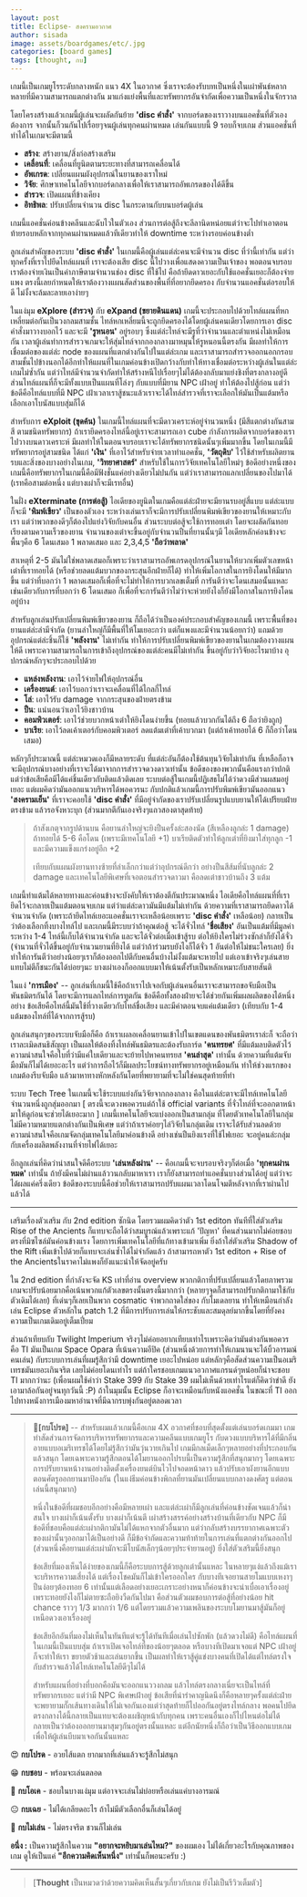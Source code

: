 ```yaml
---
layout: post
title: Eclipse- สงครามอวกาศ
author: sisada
image: assets/boardgames/etc/.jpg
categories: [board games]
tags: [thought, กบ]
---
```

เกมนี้เป็นเกมยูโรระดับกลางหนัก แนว 4X ในอวกาศ ซึ่งเราจะต้องรับบทเป็นหนึ่งในเผ่าพันธ์หลากหลายที่มีความสามารถแตกต่างกัน มาแก่งแย่งพื้นที่และทรัพยากรอันจำกัดเพื่อความเป็นหนึ่งในจักรวาล

โดยโครงสร้างแล้วเกมนี้ผู้เล่นจะผลัดกันย้าย **'disc คำสั่ง'** จากบอร์ดของเราวางบนแอคชั่นที่ตัวเองต้องการ จากนั้นก็วนกันไปเรื่อยๆจนผู้เล่นทุกคนผ่านหมด เล่นกันแบบนี้ 9 รอบก็จบเกม ส่วนแอคชั่นที่ทำได้ในเกมจะมีตามนี้
* **สร้าง**: สร้างยาน/สิ่งก่อสร้างเสริม
* **เคลื่อนที่**: เคลื่อนที่ยูนิตตามระยะทางที่สามารถเคลื่อนได้
* **อัพเกรด**: เปลี่ยนแผนผังอุปกรณ์ในยานของเราใหม่
* **วิจัย**: ศึกษาเทคโนโลยีจากบอร์ดกลางเพื่อให้เราสามารถอัพเกรดของได้ดีขึ้น
* **สำรวจ**: เปิดแผนที่ข้างเคียง
* **อิทธิพล**: ปรับเปลี่ยนจำนวน disc ในกระดานกับบนบอร์ดผู้เล่น


เกมนี้แอคชั่นค่อนข้างคลีนและฉับไวในตัวเอง ส่วนการต่อสู้ถึงจะลีลานิดหน่อยแต่ว่าจะไปทำเอาตอนท้ายรอบหลักจากทุกคนผ่านหมดแล้วทีเดียวทำให้ downtime ระหว่างรอบค่อนข้างต่ำ

ลูกเล่นสำคัญของระบบ **'disc คำสั่ง'** ในเกมนี้คือผู้เล่นแต่ล่ะคนจะมีจำนวน disc ที่ว่านี้เท่ากัน แต่ว่าทุกครั้งที่เราไปยึดไทล์แผนที่ เราจะต้องเสีย disc นี้ไปวางเพื่อแสดงความเป็นเจ้าของ พอตอนจบรอบเราต้องจ่ายเงินเป็นค่าภาษีตามจำนวนช่อง disc ที่ใช้ไป คือถ้ายึดดาวเยอะกับใช้แอคชั่นเยอะก็ต้องจ่ายแพง ตรงนี้เลยกำหนดให้เราต้องวางแผนสัดส่วนของพื้นที่ที่อยากยึดครอง กับจำนวนแอคชั่นต่อรอบให้ดี ไม่งั้งจะล้มละลายเอาง่ายๆ

ในแง่มุม **eXplore (สำรวจ)** กับ **eXpand (ขยายดินแดน)** เกมนี้จะประกอบไปด้วยไทล์แผนที่หกเหลี่ยมต่อกันเป็นวงกลมสามชั้น ไทล์หกเหลี่ยมนี้จะถูกยึดครองได้โดยผู้เล่นคนเดียวโดยการเอา disc คำสั่งมาวางบอกไว้ และจะมี **'รูหนอน'** อยู่รอบๆ ซึ่งแต่ล่ะไทล์จะมีรูที่ว่าจำนวนและตำแหน่งไม่เหมือนกัน เวลาผู้เล่นทำการสำรวจเกมจะให้สุ่มไทล์จากกองกลางมาหมุนให้รูหนอนนี้ตรงกัน มีผลทำให้การเชื่อมต่อของแต่ล่ะ node ของแผนที่แตกต่างกันไปในแต่ล่ะเกม และเราสามารถสำรวจออกนอกกรอบสามชั้นไปข้างนอกได้อีกทำให้แผนที่ในเกมค่อนข้างเปิดกว้างกับทำให้ทางเชื่อมต่อระหว่างผู้เล่นในแต่ล่ะเกมไม่ซ้ำกัน แต่ว่าไทล์มีจำนวนจำกัดทำให้สร้างหนีไปเรื่อยๆไม่ได้ต้องกลับมาแย่งชิงที่ตรงกลางอยู่ดี ส่วนไทล์แผนที่ก็จะมีทั้งแบบเป็นแผนที่โล่งๆ กับแบบที่มียาน NPC เฝ้าอยู่ ทำให้ต้องไปสู้ก่อน แต่ว่าข้อดีคือไทล์แบบที่มี NPC เฝ้าเวลาเราสู้ชนะแล้วเราจะได้ไทล์สำรวจที่เราจะเลือกให้มันเป็นแต้มหรือเลือกเอาโบนัสแบบสุ่มก็ได้

สำหรับการ **eXploit (ขุดค้น)** ในเกมนี้ไทล์แผนที่จะมีดาวเคราะห์อยู่จำนวนหนึ่ง (มีสีแตกต่างกันสามสี ตามชนิดทรัพยากร) ถ้าเรายึดครองไทล์นี้อยู่เราจะสามารถเอา cube กำลังการผลิตจากบอร์ดของเราไปวางบนดาวเคราะห์ มีผลทำให้ในตอนจบรอบเราจะได้ทรัพยากรชนิดนั้นๆเพิ่มมากขึ้น โดยในเกมนี้มีทรัพยากรอยู่สามชนิด ได้แก่ **'เงิน'** ที่เอาไว้สำหรับจ่ายเวลาทำแอคชั่น, **'วัตถุดิบ'** ไว้ใช้สำหรับผลิตยานรบและสิ่งของบางอย่างในเกม, **'วิทยาศาสตร์'** สำหรับใช้ในการวิจัยเทคโนโลยีใหม่ๆ ข้อดีอย่างหนึ่งของเกมนี้คือทรัพยากรในเกมนี้คือมีฟังชั่นแค่อย่างเดียวไม่ปนกัน แต่ว่าเราสามารถแลกเปลี่ยนของไปมาได้ (เรทคือสามต่อหนึ่ง แต่บางเผ่าก็จะมีเรทอื่น)

ในฝั่ง **eXterminate (การต่อสู้)** ไอเดียของยูนิตในเกมคือแต่ล่ะฝ่ายจะมียานรบอยู่สี่แบบ แต่ล่ะแบบก็จะมี **'พิมพ์เขียว'** เป็นของตัวเอง ระหว่างเล่นเราก็จะมีการปรับเปลี่ยนพิมพ์เขียวของยานให้เหมาะกับเรา แต่ว่าพวกของดีๆก็ต้องไปแย่งวิจัยกับคนอื่น ส่วนระบบต่อสู้จะใช้การทอยเต๋า โดยจะผลัดกันทอยเรียงตามความเร็วของยาน จำนวนของเต๋าจะขึ้นอยู่กับจำนวนปืนที่ยานนั้นๆมี ไอเดียหลักค่อนข้างจะพื้นๆคือ 6 โดนเสมอ 1 พลาดเสมอ และ 2,3,4,5 **'ถือว่าพลาด'**

สาเหตุที่ 2-5 มันไม่ใช่พลาดเสมอก็เพราะว่าเราสามารถอัพเกรดอุปกรณ์ในยานให้บวกเพิ่มตัวเลขหน้าเต๋าที่เราทอยได้ (หรือช่วยลดแต้มบวกของกระสุนอีกฝ่ายก็ได้) ทำให้เพิ่มโอกาสในการยิงโดนให้มีมากขึ้น แต่ว่าที่บอกว่า 1 พลาดเสมอก็เพื่อที่จะไม่ทำให้การบวกเลขเต็มที่ การันตีว่าจะโดนเสมอนั้นแหละ เช่นเดียวกับการที่บอกว่า 6 โดนเสมอ ก็เพื่อที่จะการันตีว่าไม่ว่าจะห่วยยังไงก็ยังมีโอกาสในการยิงโดนอยู่บ้าง

สำหรับลูกเล่นปรับเปลี่ยนพิมพ์เขียวของยาน ก็ถือได้ว่าเป็นองค์ประกอบสำคัญของเกมนี้ เพราะพื้นที่ของยานแต่ล่ะลำมีจำกัด (ยานลำใหญ่ก็มีพื้นที่ให้โมเยอะกว่า แต่ก็แพงและมีจำนวนน้อยกว่า) แถมด้วยอุปกรณ์แต่ล่ะชิ้นก็ใช้ **'พลังงาน'** ไม่เท่ากัน ทำให้การปรับเปลี่ยนพิมพ์เขียวของยานในเกมต้องวางแผนให้ดี เพราะความสามารถในการเข้าถึงอุปกรณ์ของแต่ล่ะคนมีไม่เท่ากัน ขึ้นอยู่กับว่าวิจัยอะไรมาบ้าง อุปกรณ์หลักๆจะประกอบไปด้วย
* **แหล่งพลังงาน**: เอาไว้จ่ายไฟให้อุปกรณ์อื่น
* **เครื่องยนต์**: เอาไว้บอกว่าเราจะเคลื่อนที่ได้ไกลกี่ไทล์
* **โล่**: เอาไว้รับ damage จากกระสุนของฝ่ายตรงข้าม
* **ปืน**: แน่นอนว่าเอาไว้ยิงชาวบ้าน
* **คอมพิวเตอร์**: เอาไว้ช่วยบวกหน้าเต๋าให้ยิงโดนง่ายขึ้น (ทอยแล้วบวกกันได้ถึง 6 ถือว่ายิงถูก)
* **บาเรีย**: เอาไว้ลดเค้าเตอร์กับคอมพิวเตอร์ ลดแต้มเต๋าที่เค้าบวกมา (แต่ถ้าเค้าทอยได้ 6 ก็ถือว่าโดนเสมอ)


หลักๆก็ประมาณนี้ แต่ล่ะหมวดเองก็มีหลายระดับ ที่แต่ล่ะอันก็ต้องใช้ต้นทุนวิจัยไม่เท่ากัน ที่เหลือก็อาจจะมีอุปกรณ์บางอย่างที่เราจะได้มาจากการสำรวจดวงดาวเท่านั้น ข้อดีของของพวกนั้นคือแรงกว่าปกติ แต่ว่าข้อเสียคือมีได้แค่ชิ้นเดียวกับติดแล้วติดเลย ระบบต่อสู้ในเกมนี้ปฏิเสธไม่ได้ว่าดวงมีส่วนผสมอยู่เยอะ แต่ผมคิดว่ามันออกแนวบริหารได้พอควรนะ กับปกติแล้วเกมนี้การปรับพิมพ์เขียวมันออกแนว **'สงครามเย็น'** ที่เราจะคอยใช้ **'disc คำสั่ง'** ที่มีอยู่จำกัดของเราปรับเปลี่ยนรูปแบบยานให้ได้เปรียบฝ่ายตรงข้าม แล้วรอจังหวะบุก (ส่วนมากตีกันเองจริงๆแถวสองตาสุดท้าย)

> ถ้าสังเกตุจากรูปด้านบน คือยานลำใหญ่จะยิงปืนครั้งล่ะสองนัด (สีเหลืองลูกล่ะ 1 damage) ถ้าทอยได้ 5-6 คือโดน (เพราะมีเทคโนโลยี +1) บาเรียติดตัวทำให้ลูกเต๋าที่ยิงมาใส่ทุกลูก -1 และมีความแข็งแกร่งอยู่อีก +2
> 
> เทียบกับแผนผังยานทางซ้ายที่ลำเล็กกว่าแต่ว่าอุปกรณ์ดีกว่า อย่างปืนสีส้มที่นับลูกล่ะ 2 damage และเทคโนโลยีพิเศษที่เจอตอนสำรวจดาวมา คือลดเต๋าชาวบ้านถึง 3 แต้ม


เกมนี้ทำแต้มได้หลายทางและค่อนข้างจะบังคับให้เราต้องตีกันประมาณหนึ่ง ไอเดียคือไทล์แผนที่ที่เรายึดไว้จะกลายเป็นแต้มตอนจบเกม แต่ว่าแต่ล่ะดาวมันมีแต้มไม่เท่ากัน ด้วยความที่เราสามารถยึดดาวได้จำนวนจำกัด (เพราะถ้ายึดไทล์เยอะแอคชั่นเราจะเหลือน้อยเพราะ **'disc คำสั่ง'** เหลือน้อย) กลายเป็นว่าต้องเลือกทิ้งบางไทล์ไป และเกมนี้มีระบบว่าถ้าคุณต่อสู้ จะได้จั่วไทล์ **'ชื่อเสียง'** อันเป็นแต้มที่มีมูลค่าระหว่าง 1-4 ไทล์นี้เก็บได้จำนวนจำกัด และจะได้จั่วต่อเมื่อเข้าสู้รบ ต่อให้ยิงใครไม่ร่วงซักลำก็ยังได้จั่ว (จำนวนที่จั่วได้ขึ้นอยู่กับจำนวนยานที่ยิงได้ แต่ว่าถ้าร่วมรบยังไงก็ได้จั่ว 1 อันต่อให้ไม่ชนะใครเลย) ยิ่งทำให้การันตีว่าอย่างน้อยๆเราก็ต้องออกไปตีกับคนอื่นบ้างไม่งั้งแต้มจะหายไป แต่เอาเข้าจริงๆเล่นสายแทบไม่ตีก็ชนะกันได้บ่อยๆนะ บางเผ่าเองก็ออกแบบมาให้เน้นตั้งรับเป็นหลักเหมาะกับสายสันติ

ในแง่ **'การเมือง'** -- ลูกเล่นที่เกมนี้ใช้คือถ้าเราไปเจอกับผู้เล่นคนอื่นเราจะสามารถขอจับมือเป็นพันธมิตรกันได้ โดยจะมีการแลกไทล์การทูตกัน ข้อดีคือทั้งสองฝ่ายจะได้ช่วยกันเพิ่มผลผลิตของได้หนึ่งอย่าง ข้อเสียคือไทล์นี้มันใช้ที่วางเดียวกับไทล์ชื่อเสียง และมีค่าตอนจบแค่แต้มเดียว (เทียบกับ 1-4 แต้มของไทล์ที่ได้จากการสู้รบ)

ลูกเล่นสนุกๆของระบบจับมือก็คือ ถ้าเราเผลอเคลื่อนยานเข้าไปในเขตแดนของพันธมิตรเราล่ะก็ จะถือว่าเราละเมิดสนธิสัญญา เป็นผลให้ต้องทิ้งไทล์พันธมิตรและต้องรับการ์ด **'คนทรยศ'** ที่มีแต้มลบติดตัวไว้ ความน่าสนใจคือใบที่ว่ามีแค่ใบเดียวและจะย้ายไปหาคนทรยส **'คนล่าสุด'** เท่านั้น ด้วยความที่แต้มจับมือมันก็ไม่ได้เยอะอะไร แต่ว่าการถือไว้ก็มีผลประโยชน์ทางทรัพยากรอยู่เหมือนกัน ทำให้ช่วงแรกของเกมต้องรีบจับมือ แล้วมาหาทางหักหลังกันโดยที่พยายามที่จะไม่ใช่คนสุดท้ายที่ทำ

ระบบ Tech Tree ในเกมนี้จะใช้ระบบแย่งกันวิจัยจากกองกลาง คือในแต่ล่ะตาจะมีไทล์เทคโนโลยีจำนวนหนึ่งถูกสุ่มออกมา [ ตรงนี้จะดวงพอควรแต่ถ้าใช้ official variants ที่จั่วไทล์ที่จะออกตาหน้ามาให้ดูก่อนจะช่วยได้เยอะมาก ] เกมนี้เทคโนโลยีจะแบ่งออกเป็นสามกลุ่ม ที่โดยตัวเทคโนโลยีในกลุ่มไม่มีความหมายแตกต่างกันเป็นพิเศษ แต่ว่าถ้าเราค่อยๆไล่วิจัยในกลุ่มเดิม เราจะได้รับส่วนลดด้วย ความน่าสนใจคือเกมจัดกลุ่มเทคโนโลยีมาค่อนข้างดี อย่างเช่นปืนยิงแรงที่ใช้ไฟเยอะ จะอยู่คนล่ะกลุ่มกับเครื่องผลิตพลังงานที่จ่ายไฟได้เยอะ

อีกลูกเล่นที่คิดว่าน่าสนใจดีคือระบบ **'เล่นหลังผ่าน'** -- คือเกมนี้จะจบรอบจริงๆก็ต่อเมื่อ **'ทุกคนผ่านหมด'** เท่านั้น ถ้ายังมีคนไม่ผ่านแล้ววนกลับมาหาเรา เราก็ยังสามารถทำแอคชั่นบางส่วนได้อยู่ แต่ว่าจะได้ผลแค่ครึ่งเดียว ข้อดีของระบบนี้คือช่วยให้เราสามารถปรับแผนเวลาโดนโจมตีหลังจากที่เราผ่านไปแล้วได้



---


เสริมเรื่องตัวเสริม กับ 2nd edition ซักนิด
โดยรวมผมคิดว่าตัว 1st editon ทันทีที่ใส่ตัวเสริม Rise of the Ancients ก็แทบจะถือได้ว่าสมบูรณ์แล้วเพราะแก้ 'ปัญหา' ที่คนส่วนมากไม่ค่อยชอบตรงที่มิซไซล์มันค่อนข้างแรง โดยการเพิ่มเทคโนโลยีที่แก้ทางเข้ามาเพิ่ม ยิ่งถ้าใส่ตัวเสริม Shadow of the Rift เพิ่มเข้าไปด้วยก็แทบจะเล่นซ้ำได้ไม่จำกัดแล้ว ถ้าสามารถหาตัว 1st editon + Rise of the Ancientsในราคาไม่แพงก็ยังแนะนำให้จัดอยู่ครับ


ใน 2nd edition ที่กำลังจะจัด KS เท่าที่อ่าน overview พวกกติกาที่ปรับเปลี่ยนแล้วโดยภาพรวมเกมจะปรับน้อยมากคือเน้นพวกแก้ตัวเลขตรงนั้นตรงนี้มากกว่า (หลายๆจุดก็สามารถปรับกติกามาใช้กับตัวเดิมได้เลย) ที่เด่นๆก็เลยเป็นพวก cosmatic จำพวกถาดใส่ของ กับโมเดลยาน ทำให้เหมือนกำลังเล่น Eclipse ตัวหลักใน patch 1.2 ที่มีการปรับการเล่นให้กระชับและสมดุลย์มากขึ้นโดยที่ยังคงความเป็นเกมเดิมอยู่เต็มเปี่ยม


ส่วนถ้าเทียบกับ Twilight Imperium จริงๆไม่ค่อยอยากเทียบเท่าไรเพราะคิดว่ามันต่างกันพอควร คือ TI มันเป็นเกม Space Opara ที่เน้นความอีปิค (ส่วนหนึ่งด้วยการทำให้เกมนานจะได้บิ้วอารมณ์คนเล่น) กับระบบการเล่นที่ผมรู้สึกว่ามี downtime เยอะไปหน่อย แต่หลักๆคือสัดส่วนความเป็นอเมริเทรชมันเยอะเกินจริต เลยไม่ค่อยโดนเท่าไร แต่ถ้าใครชอบเกมแนวอวกาศแกรนด์ๆหน่อยก็น่าจะชอบ TI มากกว่านะ (เพื่อนผมใช้คำว่า Stake 399 กับ Stake 39 ผมไม่เห็นด้วยเท่าไรแต่ก็คิดว่าขำดี ยังเอามาล้อกันอยู่จนทุกวันนี้ :P) ถ้าในมุมนั้น Eclipse ก็อาจะเหมือนกับหนังแอคชั่น ในขณะที่ TI ออกไปทางหนังการเมืองมหาอำนาจที่มีฉากรบพุ่งกันอยู่ตลอดเวลา




---



> 🐸**[กบโปรด]** -- สำหรับผมแล้วเกมนี้คือเกม 4X อวกาศที่ชอบที่สุดตั้งแต่เล่นบอร์ดเกมมา เกมทำสัดส่วนการจัดการบริหารทรัพยากรและความคลีนแบบเกมยูโร กับดวงแบบบริหารได้ที่มีกลิ่นอายแบบอเมริเทรชได้โดยไม่รู้สึกว่ามันวุ่นวายเกินไป เกมมีกลเม็ดเล็กๆหลายอย่างที่ประกอบกันแล้วสนุก โดยเฉพาะความรู้สึกตอนได้โมยานออกไปรบนี้เป็นความรู้สึกที่สนุกมากๆ โดยเฉพาะการปรับยานหน้างานอย่างติดตั้งเครื่องยนต์บินไวไปจอดหน้าดาว แล้วปรับเอาผังยานอีกแบบตอนศัตรูออกยานมาป้องกัน (ในแง่ธีมค่อนข้างพิกลที่ยานมันเปลี่ยนแบบกลางดงศัตรู แต่ตอนเล่นนี้สนุกมาก)
> 
> หนึ่งในข้อดีที่ผมชอบอีกอย่างคือมีหลายเผ่า และแต่ล่ะเผ่าก็มีลูกเล่นที่ค่อนข้างชัดเจนแล้วก็น่าสนใจ บางเผ่าก็เน้นตั้งรับ บางเผ่าก็เน้นตี เผ่าสร้างสรรค์อย่างสร้างบ้านที่เดียวกับ NPC ก็มี ข้อดีที่ชอบคือแต่ล่ะเผ่ากติกามันไม่ได้แหกจากตัวอื่นมาก แต่ว่ากลับสร้างบรรยากาศเฉพาะตัวของเผ่านั้นๆออกมาได้เป็นอย่างดี ก็มีข้อจำกัดและความท้าท้ายในการเล่นที่แตกต่างกันออกไป (ส่วนหนึ่งคือยานแต่ล่ะเผ่ามักจะมีโบนัสเล็กๆน้อยๆประจำยานอยู่) ยิ่งใส่ตัวเสริมนี้ยิ่งสนุก
> 
> ข้อเสียที่มองเห็นได้ง่ายของเกมนี้ก็คือระบบการสู้ด้วยลูกเต๋านั้นแหละ ในหลายๆแง่แล้วถึงแม้เราจะบริหารความเสี่ยงได้ แต่เรื่องโชคมันก็ไม่เข้าใครออกใคร กับบางทีเจอยานสายโมแบบเหงาๆปืนง่อยๆต้องทอย 6 เท่านั้นแต่เลือดอย่างเยอะเกราะอย่างหนาก็ค่อนข้างจะน่าเบื่อเอาเรื่องอยู่เพราะทอยยังไงก็ไม่ตายซะถือยิงวืดกันไปมา คือส่วนตัวผมชอบการต่อสู้ที่อย่างน้อย hit chance ราวๆ 1/3 มากกว่า 1/6 แต่โดยรวมแล้วความเพลินของระบบโมยานมาสู้มันก็อยู่เหนือดวงเอาเรื่องอยู่
> 
> ข้อเสียอีกอันที่มองไม่เห็นในทันทีแต่จะรู้ได้ทันทีเมื่อเล่นไปซักพัก (แล้วดวงไม่ดี) คือไทล์แผนที่ในเกมนี้เป็นแบบสุ่ม ถ้าเราเปิดเจอไทล์ที่ของน้อยๆตลอด หรือบางทีเปิดมาเจอแต่ NPC เฝ้าอยู่ก็จะทำให้เรา ขยายตัวช้าและเล่นยากขึ้น เป็นผลทำให้เราสู้คู่แข่งบางคนที่เปิดได้แต่ไทล์ตรงใจ กับสำรวจแล้วได้ไทล์เทคโนโลยีดีๆไม่ได้
> 
> สำหรับแผนที่อย่างที่บอกคือมันจะออกแนววงกลม แล้วไทล์ตรงกลางเนี่ยจะเป็นไทล์ที่ทรัพยากรเยอะ แต่ว่ามี NPC พิเศษเฝ้าอยู่ ข้อเสียที่น่ารำคาญนิดนึงก็คือหลายๆครั้งแต่ล่ะฝ่ายจะพยายามกั๊กเส้นทางเดินให้ไม่เจอกันเองแต่ว่าสุดท้ายก็ไปออกันอยู่ตรงไทล์กลาง พอคนไปยึดตรงกลางได้นี้กลายเป็นแทบจะต้องเผชิญหน้ากับทุกคน เพราะคนอื่นเองก็ไปไหนต่อไม่ได้ กลายเป็นว่าต้องออกยานมาสุมๆกันอยู่ตรงนั้นแหละ แต่อีกนัยหนึ่งก็ถือว่าเป็นวิธีออกแบบเกมเพื่อให้ผู้เล่นบีบมาเจอกันนั้นแหละ


😍 **กบโปรด** - อวยไส้แตก ยากมากที่เล่นแล้วจะรู้สึกไม่สนุก

😁 **กบชอบ** - พร้อมจะเล่นตลอด

🙂 **กบโอเค** - ชอบในบางแง่มุม แต่อาจจะเล่นไม่บ่อยหรือเล่นแค่บางอารมณ์

😐 **กบเฉย** - ไม่ได้เกลียดอะไร ถ้าไม่มีตัวเลือกอื่นก็เล่นได้อยู่

🖕 **กบไม่เล่น** - ไม่ตรงจริต ชวนก็ไม่เล่น

**อนึ่ง :** เป็นความรู้สึกในความ **"อยากจะหยิบมาเล่นไหม?"** ของผมเอง ไม่ได้เกี่ยวอะไรกับคุณภาพของเกม ดูให้เป็นแค่ **"อีกความคิดเห็นหนึ่ง"** เท่านั้นก็พอนะครับ :)



---



> 
> [**Thought** เป็นหมวดว่าด้วยความคิดเห็นสั้นๆเกี่ยวกับเกม ยังไม่เป็นรีวิวเต็มตัว]
> 
> 
> 

